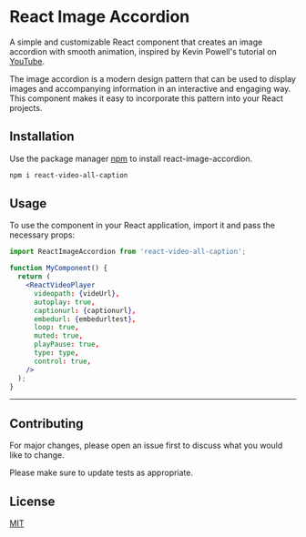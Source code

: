# React Image Accordion

A simple and customizable React component that creates an image accordion with smooth animation, inspired by Kevin Powell's tutorial on [YouTube](https://www.youtube.com/watch?v=WJERnXiFFug&t=0s&ab_channel=KevinPowell).

The image accordion is a modern design pattern that can be used to display images and accompanying information in an interactive and engaging way. This component makes it easy to incorporate this pattern into your React projects.


## Installation

Use the package manager [npm](https://www.npmjs.com/) to install react-image-accordion.

```bash
npm i react-video-all-caption
```




## Usage

To use the component in your React application, import it and pass the necessary props:

```jsx
import ReactImageAccordion from 'react-video-all-caption';

function MyComponent() {
  return (
    <ReactVideoPlayer
      videopath: {videUrl},
      autoplay: true,
      captionurl: {captionurl},
      embedurl: {embedurltest},
      loop: true,
      muted: true,
      playPause: true,
      type: type,
      control: true,
    />
  );
}

```
---

## Contributing
For major changes, please open an issue first to discuss what you would like to change.

Please make sure to update tests as appropriate.


## License
[MIT](https://choosealicense.com/licenses/mit/)
